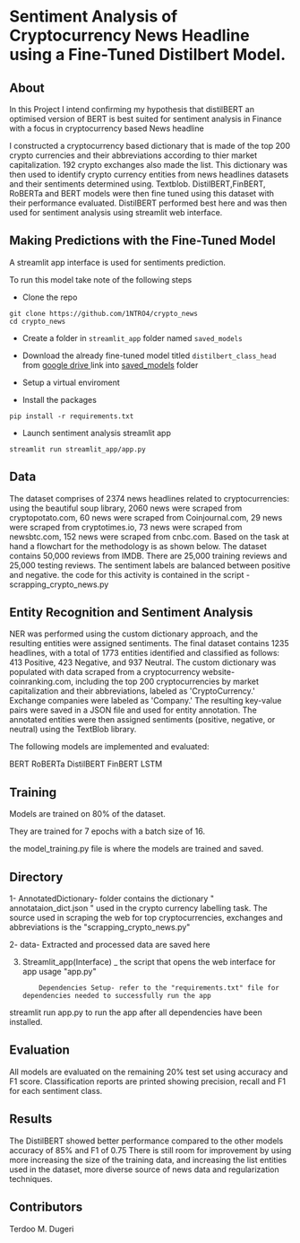 
# Sentiment Analysis of Cryptocurrency News Headline using a Fine-Tuned Distilbert Model.

    

## About
In this Project I intend confirming my hypothesis that distilBERT an optimised version of BERT is best suited for sentiment analysis in Finance with a focus in cryptocurrency based News headline

I constructed a cryptocurrency based dictionary that is made of the top 200 crypto currencies and their abbreviations according to thier market capitalization. 192 crypto exchanges also made the list. This dictionary was then used to identify crypto currency entities from news headlines datasets and their sentiments determined using. Textblob. DistilBERT,FinBERT, RoBERTa and BERT models were then fine tuned using this dataset with their performance evaluated.  DistilBERT performed best here and was then used for sentiment analysis using streamlit web interface.


## Making Predictions with the Fine-Tuned Model


A streamlit app interface is used for sentiments prediction.

To run this model take note of the following steps

- Clone the repo

```
git clone https://github.com/1NTRO4/crypto_news
cd crypto_news
```

- Create a folder in  `streamlit_app` folder named `saved_models`

- Download the already fine-tuned model titled `distilbert_class_head` from [google drive ](https://drive.google.com/drive/folders/1uUW5ftdOXXPz4_g41ijPNkecDOi6GSel?usp=sharing) link into [saved_models](streamlit_app/saved_models/)  folder

- Setup a virtual enviroment

- Install the packages

```
pip install -r requirements.txt
```

- Launch sentiment analysis streamlit app

```
streamlit run streamlit_app/app.py
```




## Data

The dataset comprises of 2374 news headlines related to cryptocurrencies: using the beautiful soup library, 2060 news were scraped from cryptopotato.com, 60 news were scraped from Coinjournal.com, 29 news were scraped from cryptotimes.io, 73 news were scraped from newsbtc.com, 152 news were scraped from cnbc.com. Based on the task at hand a flowchart for the methodology is as shown below.
The dataset contains 50,000 reviews from IMDB. There are 25,000 training reviews and 25,000 testing reviews. The sentiment labels are balanced between positive and negative.  the code for this activity is contained in the script - scrapping_crypto_news.py


## Entity Recognition and Sentiment Analysis
NER was performed using the custom dictionary approach, and the resulting entities were assigned sentiments. The final dataset contains 1235 headlines, with a total of 1773 entities identified and classified as follows: 413 Positive, 423 Negative, and 937 Neutral.
The custom dictionary was populated with data scraped from a cryptocurrency website- coinranking.com, including the top 200 cryptocurrencies by market capitalization and their abbreviations, labeled as 'CryptoCurrency.' Exchange companies were labeled as 'Company.' The resulting key-value pairs were saved in a JSON file and used for entity annotation. The annotated entities were then assigned sentiments (positive, negative, or neutral) using the TextBlob library.


The following models are implemented and evaluated:

BERT
RoBERTa
DistilBERT
FinBERT
LSTM

## Training
Models are trained on 80% of the dataset.

They are trained for 7 epochs with a batch size of 16.

the model_training.py file is where the models are trained and saved.





## Directory
1- AnnotatedDictionary-  folder contains the dictionary  "  annotataion_dict.json " used in the crypto currency labelling task.  The source used in scraping the web for top cryptocurrencies, exchanges and abbreviations  is the "scrapping_crypto_news.py"

2- data-  Extracted and processed data are saved here

3. Streamlit_app(Interface) _  the script that opens the web interface for app usage "app.py"
          
          
           Dependencies Setup- refer to the "requirements.txt" file for dependencies needed to successfully run the app
 
 streamlit run app.py to run the app after all dependencies have been installed.

## Evaluation

All models are evaluated on the remaining 20% test set using accuracy and F1 score.
Classification reports are printed showing precision, recall and F1 for each sentiment class.


## Results
The DistilBERT showed better performance compared to the other models accuracy of 85% and F1 of 0.75 
There is still room for improvement by using more increasing the size of the training data, and increasing the list entities used in the dataset, more  diverse source of news data and regularization techniques.



## Contributors
Terdoo M. Dugeri





